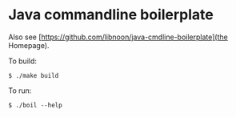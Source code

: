 # Java commandline boilerplate

Also see [https://github.com/libnoon/java-cmdline-boilerplate](the Homepage).

To build:

``` shell
$ ./make build
```

To run:

``` shell
$ ./boil --help
```
